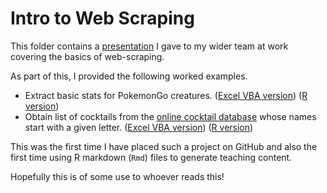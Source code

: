 # Intro to Web Scraping

This folder contains a [presentation](WebScraping.pptx) I gave to my wider team at work covering the basics of web-scraping.

As part of this, I provided the following worked examples.

* Extract basic stats for PokemonGo creatures. ([Excel VBA version](Pokemon%20Stats%20Extractor\Extractor.xlsb)) ([R version](Pokemon%20Stats%20Extractor\Pokemon%20Stats%20Extractor.Rproj))
* Obtain list of cocktails from the [online cocktail database](https://www.thecocktaildb.com) whose names start with a given letter. ([Excel VBA version](Cocktail%20Extractor\BoozeExtractor.xlsb)) ([R version](Cocktail%20Extractor\Cocktail%20Extractor.Rproj))

This was the first time I have placed such a project on GitHub and also the first time using R markdown (`Rmd`) files to generate teaching content.

Hopefully this is of some use to whoever reads this!